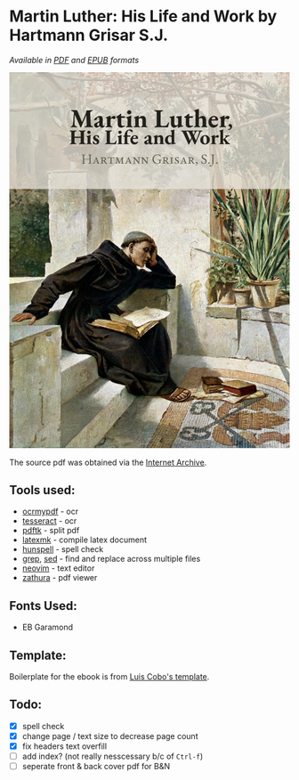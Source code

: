 # Martin Luther: His Life and Work by Hartmann Grisar S.J.
_Available in [PDF](https://github.com/inVariabl/MLuther/blob/main/new/ebook.pdf) and [EPUB](https://github.com/inVariabl/MLuther/blob/main/new/ebook.epub) formats_

[![Click to obtain ebook PDF](cover.png)](https://github.com/inVariabl/MLuther/blob/main/new/ebook.pdf)

The source pdf was obtained via the [Internet Archive](https://archive.org/details/martinlutherhisl0000gris).

## Tools used:
* [ocrmypdf](https://github.com/ocrmypdf/OCRmyPDF) - ocr
* [tesseract](https://github.com/tesseract-ocr/tesseract) - ocr
* [pdftk](https://www.pdflabs.com/tools/pdftk-the-pdf-toolkit/) - split pdf
* [latexmk](https://ctan.org/pkg/latexmk/) - compile latex document
* [hunspell](https://hunspell.github.io/) - spell check
* [grep](https://www.gnu.org/software/grep/), [sed](https://www.gnu.org/software/sed/manual/sed.html) - find and replace across multiple files
* [neovim](https://neovim.io/) - text editor
* [zathura](https://pwmt.org/projects/zathura/) - pdf viewer

## Fonts Used:
* EB Garamond

## Template:
Boilerplate for the ebook is from [Luis Cobo's template](https://www.latextemplates.com/template/ebook).

## Todo:
- [x] spell check
- [x] change page / text size to decrease page count
- [x] fix headers text overfill
- [ ] add index? (not really nesscessary b/c of `Ctrl-f`)
- [ ] seperate front & back cover pdf for B&N
